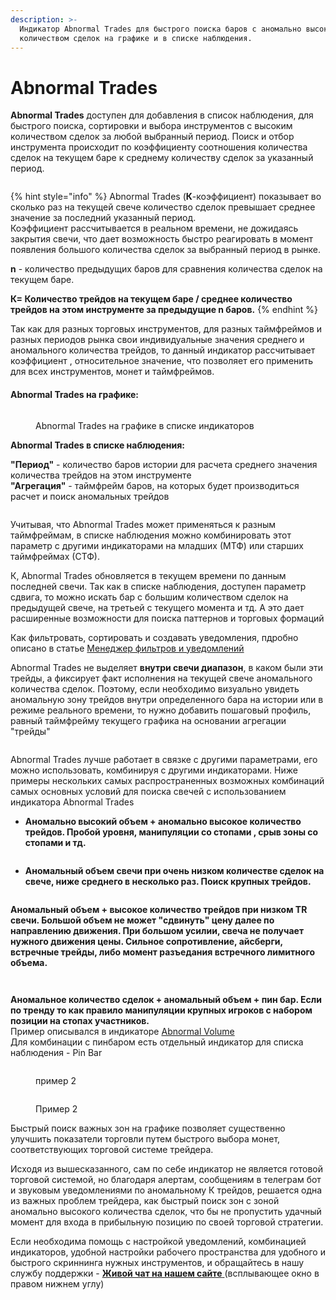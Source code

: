 ```yaml
---
description: >-
  Индикатор Abnormal Trades для быстрого поиска баров с аномально высоким
  количеством сделок на графике и в списке наблюдения.
---
```


# Abnormal Trades

**Abnormal Trades** доступен для добавления в список наблюдения, для быстрого поиска, сортировки и выбора инструментов с высоким количеством сделок за любой выбранный период. Поиск и отбор инструмента происходит по коэффициенту соотношения количества сделок на текущем баре к среднему количеству сделок за указанный период.

<figure><img src="../../../.gitbook/assets/общий вид аномал трейды.png" alt=""><figcaption></figcaption></figure>

{% hint style="info" %}
Abnormal Trades (**К**-коэффициент) показывает во сколько раз на текущей свече количество сделок превышает среднее значение за последний указанный период. \
Коэффициент рассчитывается в реальном времени, не дожидаясь закрытия свечи, что дает возможность быстро реагировать в момент появления большого количества сделок за выбранный период в рынке.

**n** - количество предыдущих баров для сравнения количества сделок на текущем баре.&#x20;

**К= Количество трейдов на текущем баре / среднее количество трейдов на этом инструменте за предыдущие n баров.**
{% endhint %}

Так как для разных торговых инструментов, для разных таймфреймов и разных периодов рынка свои индивидуальные значения среднего и аномального количества трейдов, то данный индикатор рассчитывает коэффициент , относительное значение, что позволяет его применить для всех инструментов, монет и таймфреймов.

#### Abnormal Trades на графике:

<figure><img src="../../../.gitbook/assets/на графике.png" alt=""><figcaption><p>Abnormal Trades на графике в списке индикаторов</p></figcaption></figure>

**Abnormal Trades в списке наблюдения:**

**"Период"** - количество баров истории для расчета среднего значения количества трейдов на этом инструменте\
**"Агрегация"** - таймфрейм баров, на которых будет производиться расчет и поиск аномальных трейдов

<figure><img src="../../../.gitbook/assets/в списке наблюдения.png" alt=""><figcaption></figcaption></figure>

Учитывая, что Abnormal Trades может применяться к разным таймфреймам, в списке наблюдения можно комбинировать этот параметр с другими индикаторами на младших (МТФ) или старших таймфреймах (СТФ).

К, Abnormal Trades обновляется в текущем времени по данным последней свечи. Так как в списке наблюдения, доступен параметр сдвига, то можно искать бар с большим количеством сделок на предыдущей свече, на третьей с текущего момента и тд. А это дает расширенные возможности для поиска паттернов и торговых формаций

Как фильтровать, сортировать и создавать уведомления, пдробно описано в статье [Менеджер фильтров и уведомлений ](https://help.quantower.com.ru/general-settings/setup-actions-and-advanced-filters)

Abnormal Trades не выделяет **внутри свечи диапазон**, в каком были эти трейды, а фиксирует факт исполнения на текущей свече аномального количества сделок. Поэтому, если необходимо визуально увидеть аномальную зону трейдов внутри определенного бара на истории или в режиме реального времени, то нужно добавить пошаговый профиль, равный таймфрейму текущего графика на основании агрегации "трейды"

<figure><img src="../../../.gitbook/assets/пошаговый профиль.png" alt=""><figcaption></figcaption></figure>

Abnormal Trades лучше работает в связке с другими параметрами, его можно использовать, комбинируя с другими индикаторами. Ниже примеры нескольких самых распространенных возможных комбинаций самых основных условий для поиска свечей с использованием индикатора Abnormal Trades

* **Аномально высокий объем + аномально высокое количество трейдов. Пробой уровня, манипуляции со стопами , срыв зоны со стопами и тд.**

<figure><img src="../../../.gitbook/assets/3.jpg" alt=""><figcaption></figcaption></figure>

* **Аномальный объем свечи при очень низком количестве сделок на свече, ниже среднего в несколько раз. Поиск крупных трейдов.**

<figure><img src="../../../.gitbook/assets/поиск крупных трейдов.png" alt=""><figcaption></figcaption></figure>

**Аномальный объем + высокое количество трейдов при низком TR свечи. Большой объем не может "сдвинуть" цену далее по направлению движения. При большом усилии, свеча не получает нужного движения цены. Сильное сопротивление, айсберги, встречные трейды, либо момент разъедания встречного лимитного объема.**

<figure><img src="../../../.gitbook/assets/При большом усилии, свеча не получает нужного движения цены.png" alt=""><figcaption></figcaption></figure>

<figure><img src="../../../.gitbook/assets/ао при небольшом ТR.jpg" alt=""><figcaption></figcaption></figure>

**Аномальное количество сделок + аномальный объем + пин бар. Если по тренду то как правило манипуляции крупных игроков с набором позиции на стопах участников.** \
Пример описывался в индикаторе [Abnormal Volume](https://help.quantower.com.ru/analytics-panels/technical-indicators/volume/abnormal-volume#primery-abnormal-volume)\
Для комбинации с пинбаром есть отдельный индикатор для списка наблюдения - Pin Bar

<figure><img src="../../../.gitbook/assets/пин бар выход.png" alt=""><figcaption><p>пример 2</p></figcaption></figure>

<figure><img src="../../../.gitbook/assets/пин бар по тренду.png" alt=""><figcaption><p>Пример 2</p></figcaption></figure>

Быстрый поиск важных зон на графике позволяет существенно улучшить показатели торговли путем быстрого выбора монет, соответствующих торговой системе трейдера.&#x20;

Исходя из вышесказанного, сам по себе индикатор не является готовой торговой системой, но благодаря алертам, сообщениям в телеграм бот и звуковым уведомлениями по аномальному К трейдов, решается одна из важных проблем трейдера, как быстрый поиск зон с зоной аномально высокого количества сделок, что бы не пропустить удачный момент для входа в прибыльную позицию по своей торговой стратегии.

Если необходима помощь с настройкой уведомлений, комбинацией индикаторов, удобной настройки рабочего пространства для удобного и быстрого скриннинга нужных инструментов, и обращайтесь в нашу службу поддержки - [**Живой чат на нашем сайте** ](https://www.quantower.com/)(всплывающее окно в правом нижнем углу)
